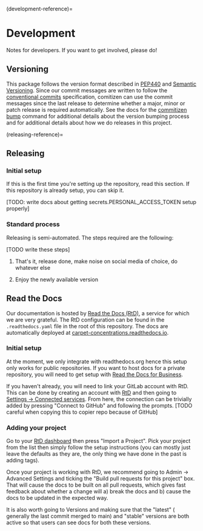 (development-reference)=
# Development

Notes for developers. If you want to get involved, please do!

## Versioning

This package follows the version format described in
[PEP440](https://peps.python.org/pep-0440/) and
[Semantic Versioning](https://semver.org/). Since our commit messages are
written to follow the
[conventional commits](https://www.conventionalcommits.org/en/v1.0.0/)
specification, comitizen can use the commit messages since the last release to
determine whether a major, minor or patch release is required automatically.
See the docs for the
[commitizen bump](https://commitizen-tools.github.io/commitizen/bump/)
command for additional details about the version bumping process and
[](releasing-reference) for additional details about how we do releases in
this project.

(releasing-reference)=
## Releasing

### Initial setup

If this is the first time you're setting up the repository, read this section.
If this repository is already setup, you can skip it.

[TODO: write docs about getting secrets.PERSONAL_ACCESS_TOKEN setup properly]

### Standard process

Releasing is semi-automated. The steps required are the following:

[TODO write these steps]

1. That's it, release done, make noise on social media of choice, do whatever
   else

1. Enjoy the newly available version

## Read the Docs

Our documentation is hosted by
[Read the Docs (RtD)](https://www.readthedocs.org/), a service for which we are
very grateful. The RtD configuration can be found in the `.readthedocs.yaml`
file in the root of this repository. The docs are automatically
deployed at
[carpet-concentrations.readthedocs.io](https://carpet-concentrations.readthedocs.io/en/latest/).

### Initial setup

At the moment, we only integrate with readthedocs.org hence this setup only
works for public repositories. If you want to host docs for a private
repository, you will need to get setup with
[Read the Docs for Business](https://about.readthedocs.com/about/).

If you haven't already, you will need to link your GitLab account with RtD.
This can be done by creating an account with [RtD](https://readthedocs.org/)
and then going to
[Settings -> Connected services](https://readthedocs.org/accounts/social/connections/).
From here, the connection can be trivially added by pressing
"Connect to GitHub" and following the prompts. [TODO careful when copying this to copier repo because of GitHub]

### Adding your project

Go to your [RtD dashboard](https://readthedocs.org/dashboard/) then press
"Import a Project". Pick your project from the list then simply follow the
setup instructions (you can mostly just leave the defaults as they are, the
only thing we have done in the past is adding tags).

Once your project is working with RtD, we recommend going to Admin -> Advanced
Settings and ticking the "Build pull requests for this project" box. That will
cause the docs to be built on all pull requests, which gives fast feedback
about whether a change will a) break the docs and b) cause the docs to be
updated in the expected way.

It is also worth going to Versions and making sure that the "latest" (
generally the last commit merged to main) and "stable" versions are both
active so that users can see docs for both these versions.
